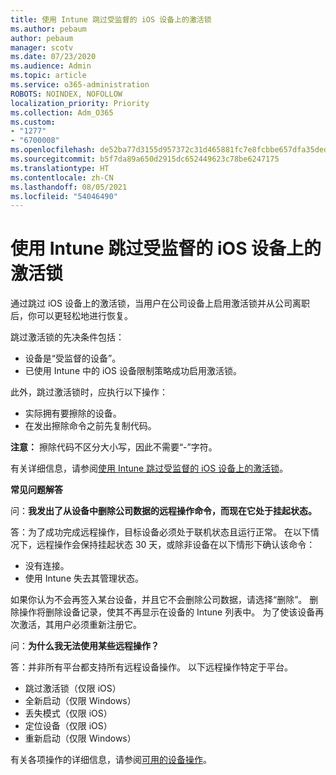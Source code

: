 ```yaml
---
title: 使用 Intune 跳过受监督的 iOS 设备上的激活锁
ms.author: pebaum
author: pebaum
manager: scotv
ms.date: 07/23/2020
ms.audience: Admin
ms.topic: article
ms.service: o365-administration
ROBOTS: NOINDEX, NOFOLLOW
localization_priority: Priority
ms.collection: Adm_O365
ms.custom:
- "1277"
- "6700008"
ms.openlocfilehash: de52ba77d3155d957372c31d465881fc7e8fcbbe657dfa35dedfee2be52e5a52
ms.sourcegitcommit: b5f7da89a650d2915dc652449623c78be6247175
ms.translationtype: HT
ms.contentlocale: zh-CN
ms.lasthandoff: 08/05/2021
ms.locfileid: "54046490"
---
```

# <a name="bypass-activation-lock-on-supervised-ios-devices-with-intune"></a>使用 Intune 跳过受监督的 iOS 设备上的激活锁

通过跳过 iOS 设备上的激活锁，当用户在公司设备上启用激活锁并从公司离职后，你可以更轻松地进行恢复。

跳过激活锁的先决条件包括：

- 设备是“受监督的设备”。
- 已使用 Intune 中的 iOS 设备限制策略成功启用激活锁。

此外，跳过激活锁时，应执行以下操作：

- 实际拥有要擦除的设备。
- 在发出擦除命令之前先复制代码。

**注意：** 擦除代码不区分大小写，因此不需要“-”字符。

有关详细信息，请参阅[使用 Intune 跳过受监督的 iOS 设备上的激活锁](https://docs.microsoft.com/intune/device-activation-lock-bypass)。

**常见问题解答**

问：**我发出了从设备中删除公司数据的远程操作命令，而现在它处于挂起状态。**

答：为了成功完成远程操作，目标设备必须处于联机状态且运行正常。 在以下情况下，远程操作会保持挂起状态 30 天，或除非设备在以下情形下确认该命令：

- 没有连接。
- 使用 Intune 失去其管理状态。

如果你认为不会再签入某台设备，并且它不会删除公司数据，请选择“删除”。 删除操作将删除设备记录，使其不再显示在设备的 Intune 列表中。 为了使该设备再次激活，其用户必须重新注册它。

问：**为什么我无法使用某些远程操作？**

答：并非所有平台都支持所有远程设备操作。 以下远程操作特定于平台。

- 跳过激活锁（仅限 iOS）
- 全新启动（仅限 Windows）
- 丢失模式（仅限 iOS）
- 定位设备（仅限 iOS）
- 重新启动（仅限 Windows）

有关各项操作的详细信息，请参阅[可用的设备操作](https://docs.microsoft.com/intune/device-management#available-device-actions)。